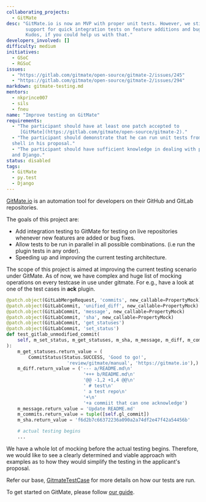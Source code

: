 ```yaml
---
collaborating_projects:
  - GitMate
desc: "GitMate.io is now an MVP with proper unit tests. However, we still lack
       support for quick integration tests on feature additions and bug fixes.
       Kudos, if you could help us with that."
developers_involved: []
difficulty: medium
initiatives:
  - GSoC
  - RGSoC
issues:
  - "https://gitlab.com/gitmate/open-source/gitmate-2/issues/245"
  - "https://gitlab.com/gitmate/open-source/gitmate-2/issues/294"
markdown: gitmate-testing.md
mentors:
  - nkprince007
  - sils
  - fneu
name: "Improve testing on GitMate"
requirements:
  - "The participant should have at least one patch accepted to
     [GitMate](https://gitlab.com/gitmate/open-source/gitmate-2)."
  - "The participant should demonstrate that he can run unit tests from the
  shell in his proposal."
  - "The participant should have sufficient knowledge in dealing with py.test
  and Django."
status: disabled
tags:
  - GitMate
  - py.test
  - Django
---
```


[GitMate.io](https://gitmate.io/) is an automation tool for developers on their
GitHub and GitLab repositories.

The goals of this project are:

- Add integration testing to GitMate for testing on live repositories whenever
new features are added or bug fixes.
- Allow tests to be run in parallel in all possible combinations.
(i.e run the plugin tests in any order).
- Speeding up and improving the current testing architecture.

The scope of this project is aimed at improving the current testing scenario
under GitMate. As of now, we have complex and huge list of mocking operations
on every testcase in use under gitmate. For e.g., have a look at one of the
test cases in **ack** plugin.

```python
@patch.object(GitLabMergeRequest, 'commits', new_callable=PropertyMock)
@patch.object(GitLabCommit, 'unified_diff', new_callable=PropertyMock)
@patch.object(GitLabCommit, 'message', new_callable=PropertyMock)
@patch.object(GitLabCommit, 'sha', new_callable=PropertyMock)
@patch.object(GitLabCommit, 'get_statuses')
@patch.object(GitLabCommit, 'set_status')
def test_gitlab_unmodified_commit(
    self, m_set_status, m_get_statuses, m_sha, m_message, m_diff, m_commits
):
    m_get_statuses.return_value = (
        CommitStatus(Status.SUCCESS, 'Good to go!',
                      'review/gitmate/manual', 'https://gitmate.io'),)
    m_diff.return_value = ('--- a/README.md\n'
                            '+++ b/README.md\n'
                            '@@ -1,2 +1,4 @@\n'
                            ' # test\n'
                            ' a test repo\n'
                            '+\n'
                            '+a commiit that can one acknowledge')
    m_message.return_value = 'Update README.md'
    m_commits.return_value = tuple([self.gl_commit])
    m_sha.return_value = 'f6d2b7c66372236a090a2a74df2e47f42a54456b'

    # actual testing begins
    ...
```

We have a whole lot of mocking before the actual testing begins. Therefore, we
would like to see a clearly determined and viable approach with examples as to
how they would simplify the testing in the applicant's proposal.

Refer our base,
[GitmateTestCase](https://gitlab.com/gitmate/open-source/gitmate-2/blob/master/gitmate_config/tests/test_base.py)
for more details on how our tests are run.

To get started on GitMate, please follow [our guide](http://docs.gitmate.io/Developers/Newcomers_Guide/).
